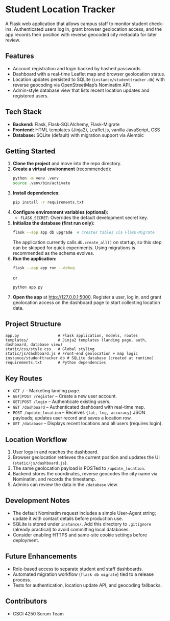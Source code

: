 # Student Location Tracker

A Flask web application that allows campus staff to monitor student check-ins. Authenticated users log in, grant browser geolocation access, and the app records their position with reverse geocoded city metadata for later review.

## Features
- Account registration and login backed by hashed passwords.
- Dashboard with a real-time Leaflet map and browser geolocation status.
- Location updates persisted to SQLite (`instance/studenttracker.db`) with reverse geocoding via OpenStreetMap’s Nominatim API.
- Admin-style database view that lists recent location updates and registered users.

## Tech Stack
- **Backend:** Flask, Flask-SQLAlchemy, Flask-Migrate
- **Frontend:** HTML templates (Jinja2), Leaflet.js, vanilla JavaScript, CSS
- **Database:** SQLite (default) with migration support via Alembic

## Getting Started
1. **Clone the project** and move into the repo directory.
2. **Create a virtual environment** (recommended):
   ```bash
   python -m venv .venv
   source .venv/bin/activate
   ```
3. **Install dependencies**:
   ```bash
   pip install -r requirements.txt
   ```
4. **Configure environment variables (optional):**
   - `FLASK_SECRET`: Overrides the default development secret key.
5. **Initialize the database (first run only):**
   ```bash
   flask --app app db upgrade  # creates tables via Flask-Migrate
   ```
   The application currently calls `db.create_all()` on startup, so this step can be skipped for quick experiments. Using migrations is recommended as the schema evolves.
6. **Run the application:**
   ```bash
   flask --app app run --debug
   ```
   or
   ```bash
   python app.py
   ```
7. **Open the app** at <http://127.0.0.1:5000>. Register a user, log in, and grant geolocation access on the dashboard page to start collecting location data.

## Project Structure
```
app.py                 # Flask application, models, routes
templates/             # Jinja2 templates (landing page, auth, dashboard, database view)
static/css/style.css   # Global styling
static/js/dashboard.js # Front-end geolocation + map logic
instance/studenttracker.db # SQLite database (created at runtime)
requirements.txt       # Python dependencies
```

## Key Routes
- `GET /` – Marketing landing page.
- `GET|POST /register` – Create a new user account.
- `GET|POST /login` – Authenticate existing users.
- `GET /dashboard` – Authenticated dashboard with real-time map.
- `POST /update_location` – Receives `{lat, lng, accuracy}` JSON payloads; updates user record and saves a location row.
- `GET /database` – Displays recent locations and all users (requires login).

## Location Workflow
1. User logs in and reaches the dashboard.
2. Browser geolocation retrieves the current position and updates the UI (`static/js/dashboard.js`).
3. The same geolocation payload is POSTed to `/update_location`.
4. Backend stores the coordinates, reverse geocodes the city name via Nominatim, and records the timestamp.
5. Admins can review the data in the `/database` view.

## Development Notes
- The default Nominatim request includes a simple User-Agent string; update it with contact details before production use.
- SQLite is stored under `instance/`. Add this directory to `.gitignore` (already practical) to avoid committing local databases.
- Consider enabling HTTPS and same-site cookie settings before deployment.

## Future Enhancements
- Role-based access to separate student and staff dashboards.
- Automated migration workflow (`flask db migrate`) tied to a release process.
- Tests for authentication, location update API, and geocoding fallbacks.

## Contributors
- CSCI 4250 Scrum Team
